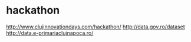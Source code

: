 hackathon
=========
http://www.clujinnovationdays.com/hackathon/
http://data.gov.ro/dataset
http://data.e-primariaclujnapoca.ro/